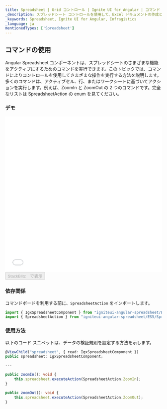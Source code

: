 ```yaml
---
title: Spreadsheet | Grid コントロール | Ignite UI for Angular | コマンド | Infragistics |
_description: スプレッドシート コントロールを使用して、Excel ドキュメントの作成と編集のエクスペリエンスをアプリケーションに直接埋め込むことができます。
_keywords: Spreadsheet, Ignite UI for Angular, Infragistics
_language: ja
mentionedTypes: ['Spreadsheet']
---
```


## コマンドの使用

Angular Spreadsheet コンポーネントは、スプレッドシートのさまざまな機能をアクティブにするためのコマンドを実行できます。このトピックでは、コマンドによりコントロールを使用してさまざまな操作を実行する方法を説明します。多くのコマンドは、アクティブセル、行、またはワークシートに基づいてアクションを実行します。例えば、ZoomIn と ZoomOut の 2 つのコマンドです。完全なリストは SpreadsheetAction の enum を見てください。

### デモ

<div class="sample-container loading" style="height: 500px">
    <iframe id="spreadsheet-commands-sample-iframe" src='{environment:dvDemosBaseUrl}/spreadsheet/spreadsheet-commands' width="100%" height="100%" seamless frameBorder="0" onload="onXPlatSampleIframeContentLoaded(this);"></iframe>
</div>
<div>
    <button data-localize="stackblitz" disabled class="stackblitz-btn"   data-iframe-id="spreadsheet-commands-sample-iframe" data-demos-base-url="{environment:dvDemosBaseUrl}">StackBlitz　で表示
    </button>
</div>

<div class="divider--half"></div>

### 依存関係

コマンドボードを利用する前に、`SpreadsheetAction` をインポートします。

```ts
import { IgxSpreadsheetComponent } from "igniteui-angular-spreadsheet/ES5/igx-spreadsheet-component";
import { SpreadsheetAction } from "igniteui-angular-spreadsheet/ES5/SpreadsheetAction";
```

<div class="divider--half"></div>

### 使用方法

以下のコード スニペットは、データの検証規則を設定する方法を示します。

```ts
@ViewChild("spreadsheet", { read: IgxSpreadsheetComponent })
public spreadsheet: IgxSpreadsheetComponent;

---

public zoomIn(): void {
    this.spreadsheet.executeAction(SpreadsheetAction.ZoomIn);
}

public zoomOut(): void {
    this.spreadsheet.executeAction(SpreadsheetAction.ZoomOut);
}
```

